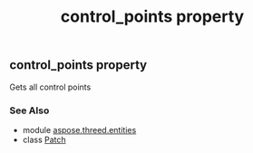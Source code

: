 ﻿---
title: control_points property
second_title: Aspose.3D for Python via .NET API References
description: 
type: docs
weight: 150
url: /python-net/aspose.threed.entities/patch/control_points/
is_root: false
---

## control_points property


Gets all control points

### See Also
* module [aspose.threed.entities](../../)
* class [Patch](/3d/python-net/aspose.threed.entities/patch)
